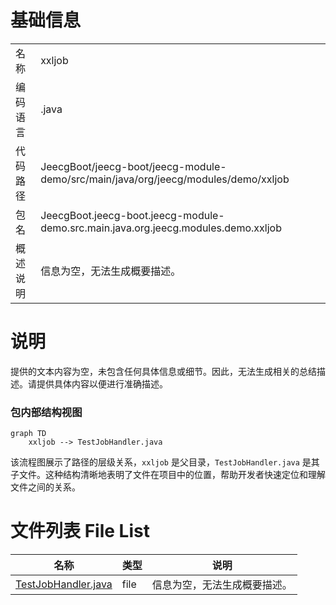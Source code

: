 # 基础信息

|      |      |
|------|------|
| 名称 | xxljob |
| 编码语言 | .java |
| 代码路径 | JeecgBoot/jeecg-boot/jeecg-module-demo/src/main/java/org/jeecg/modules/demo/xxljob |
| 包名 | JeecgBoot.jeecg-boot.jeecg-module-demo.src.main.java.org.jeecg.modules.demo.xxljob |
| 概述说明 | 信息为空，无法生成概要描述。 |

# 说明

提供的文本内容为空，未包含任何具体信息或细节。因此，无法生成相关的总结描述。请提供具体内容以便进行准确描述。


### 包内部结构视图

```mermaid
graph TD
    xxljob --> TestJobHandler.java
```

该流程图展示了路径的层级关系，`xxljob` 是父目录，`TestJobHandler.java` 是其子文件。这种结构清晰地表明了文件在项目中的位置，帮助开发者快速定位和理解文件之间的关系。

# 文件列表 File List

| 名称   | 类型  | 说明 |
|-------|------|-------------|
| [TestJobHandler.java](TestJobHandler.md) | file | 信息为空，无法生成概要描述。 |


